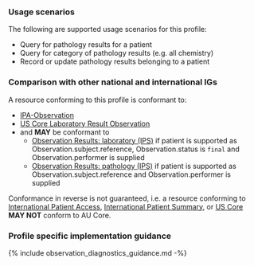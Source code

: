 ### Usage scenarios

The following are supported usage scenarios for this profile:

- Query for pathology results for a patient
- Query for category of pathology results (e.g. all chemistry)
- Record or update pathology results belonging to a patient


### Comparison with other national and international IGs

A resource conforming to this profile is conformant to:
- [IPA-Observation](https://build.fhir.org/ig/HL7/fhir-ipa/StructureDefinition-ipa-observation.html)
- [US Core Laboratory Result Observation](http://hl7.org/fhir/us/core/StructureDefinition/us-core-observation-lab)
- and **MAY** be conformant to
    - [Observation Results: laboratory (IPS)](http://hl7.org/fhir/uv/ips/StructureDefinition/Observation-results-laboratory-uv-ips) if patient is supported as Observation.subject.reference, Observation.status is `final` and Observation.performer is supplied
    - [Observation Results: pathology (IPS)](http://hl7.org/fhir/uv/ips/StructureDefinition/Observation-results-pathology-uv-ips) if patient is supported as Observation.subject.reference and Observation.performer is supplied

Conformance in reverse is not guaranteed, i.e. a resource conforming to [International Patient Access](https://build.fhir.org/ig/HL7/fhir-ipa), [International Patient Summary](http://build.fhir.org/ig/HL7/fhir-ips), or [US Core](http://hl7.org/fhir/us/core) **MAY NOT** conform to AU Core.


### Profile specific implementation guidance
{% include observation_diagnostics_guidance.md -%}
